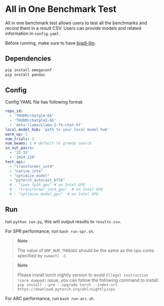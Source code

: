 # All in One Benchmark Test
All in one benchmark test allows users to test all the benchmarks and record them in a result CSV. Users can provide models and related information in `config.yaml`.

Before running, make sure to have [bigdl-llm](../../../README.md).

## Dependencies
```bash
pip install omegaconf
pip install pandas
```

## Config
Config YAML file has following format
```yaml
repo_id:
  - 'THUDM/chatglm-6b'
  - 'THUDM/chatglm2-6b'
  - 'meta-llama/Llama-2-7b-chat-hf'
local_model_hub: 'path to your local model hub'
warm_up: 1
num_trials: 3
num_beams: 1 # default to greedy search
in_out_pairs:
  - '32-32'
  - '1024-128'
test_api:
  - "transformer_int4"
  - "native_int4"
  - "optimize_model"
  - "pytorch_autocast_bf16"
  # - "ipex_fp16_gpu" # on Intel GPU
  # - "transformer_int4_gpu"  # on Intel GPU
  # - "optimize_model_gpu"  # on Intel GPU
```

## Run
run `python run.py`, this will output results to `results.csv`.

For SPR performance, run `bash run-spr.sh`.
> **Note**
>
> The value of `OMP_NUM_THREADS` should be the same as the cpu cores specified by `numactl -C`.

> **Note**
>
> Please install torch nightly version to avoid `Illegal instruction (core dumped)` issue, you can follow the following command to install: `pip install --pre --upgrade torch --index-url https://download.pytorch.org/whl/nightly/cpu`

For ARC performance, run `bash run-arc.sh`.
